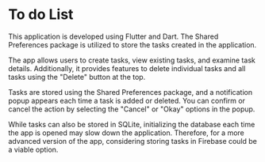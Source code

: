 # To do List

This application is developed using Flutter and Dart. The Shared Preferences package is utilized to store the tasks created in the application.

The app allows users to create tasks, view existing tasks, and examine task details. Additionally, it provides features to delete individual tasks and all tasks using the "Delete" button at the top.

Tasks are stored using the Shared Preferences package, and a notification popup appears each time a task is added or deleted. You can confirm or cancel the action by selecting the "Cancel" or "Okay" options in the popup.

While tasks can also be stored in SQLite, initializing the database each time the app is opened may slow down the application. Therefore, for a more advanced version of the app, considering storing tasks in Firebase could be a viable option.

